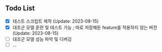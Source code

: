 ## Todo List

- [x] 테스트 스크립트 제작 (Update: 2023-08-15)
- [x] 대조군 모델 훈련 및 테스트 가능 ; 따로 저장해둔 feature를 적용하지 않는 버전 (Update: 2023-08-15)
- [ ] 대조군 모델 성능 파악 및 디버깅 
- [ ] ...

